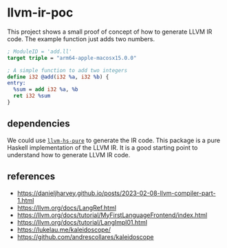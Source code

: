 # llvm-ir-poc

This project shows a small proof of concept of how to generate LLVM IR code. The
example function just adds two numbers.

```ll
; ModuleID = 'add.ll'
target triple = "arm64-apple-macosx15.0.0"

; A simple function to add two integers
define i32 @add(i32 %a, i32 %b) {
entry:
  %sum = add i32 %a, %b
  ret i32 %sum
}
```

## dependencies

We could use [`llvm-hs-pure`](https://hackage.haskell.org/package/llvm-hs-pure)
to generate the IR code. This package is a pure Haskell implementation of the
LLVM IR. It is a good starting point to understand how to generate LLVM IR code.

## references

- https://danieljharvey.github.io/posts/2023-02-08-llvm-compiler-part-1.html
- https://llvm.org/docs/LangRef.html
- https://llvm.org/docs/tutorial/MyFirstLanguageFrontend/index.html
- https://llvm.org/docs/tutorial/LangImpl01.html
- https://lukelau.me/kaleidoscope/
- https://github.com/andrescollares/kaleidoscope
